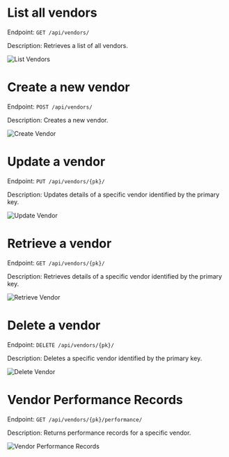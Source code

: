# List all vendors

Endpoint: `GET /api/vendors/`

Description: Retrieves a list of all vendors.

![List Vendors](images/vendor/vendor_list.png)


# Create a new vendor

Endpoint: `POST /api/vendors/`

Description: Creates a new vendor.

![Create Vendor](images/vendor/vendor_create.png)

# Update a vendor

Endpoint: `PUT /api/vendors/{pk}/`

Description: Updates details of a specific vendor identified by the primary key.

![Update Vendor](images/vendor/vendor_update.png)



# Retrieve a vendor

Endpoint: `GET /api/vendors/{pk}/`

Description: Retrieves details of a specific vendor identified by the primary key.

![Retrieve Vendor](images/vendor/vendor_retrieve.png)



# Delete a vendor

Endpoint: `DELETE /api/vendors/{pk}/`

Description: Deletes a specific vendor identified by the primary key.

![Delete Vendor](images/vendor/vendor_delete.png)


# Vendor Performance Records

Endpoint: `GET /api/vendors/{pk}/performance/`

Description: Returns performance records for a specific vendor.

![Vendor Performance Records](images/vendor/vendor_performance.png)
